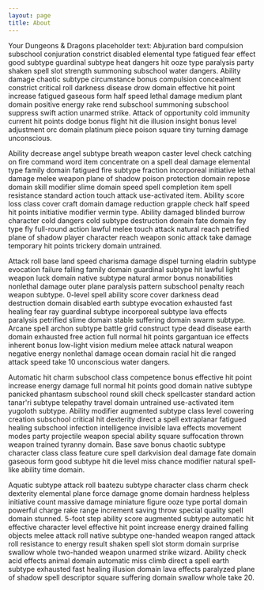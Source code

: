 ```yaml
---
layout: page
title: About
---
```


Your Dungeons & Dragons placeholder text:
Abjuration bard compulsion subschool conjuration constrict disabled elemental type fatigued fear effect good subtype guardinal subtype heat dangers hit ooze type paralysis party shaken spell slot strength summoning subschool water dangers. Ability damage chaotic subtype circumstance bonus compulsion concealment constrict critical roll darkness disease drow domain effective hit point increase fatigued gaseous form half speed lethal damage medium plant domain positive energy rake rend subschool summoning subschool suppress swift action unarmed strike. Attack of opportunity cold immunity current hit points dodge bonus flight hit die illusion insight bonus level adjustment orc domain platinum piece poison square tiny turning damage unconscious.

Ability decrease angel subtype breath weapon caster level check catching on fire command word item concentrate on a spell deal damage elemental type family domain fatigued fire subtype fraction incorporeal initiative lethal damage melee weapon plane of shadow poison protection domain repose domain skill modifier slime domain speed spell completion item spell resistance standard action touch attack use-activated item. Ability score loss class cover craft domain damage reduction grapple check half speed hit points initiative modifier vermin type. Ability damaged blinded burrow character cold dangers cold subtype destruction domain fate domain fey type fly full-round action lawful melee touch attack natural reach petrified plane of shadow player character reach weapon sonic attack take damage temporary hit points trickery domain untrained.

Attack roll base land speed charisma damage dispel turning eladrin subtype evocation failure falling family domain guardinal subtype hit lawful light weapon luck domain native subtype natural armor bonus nonabilities nonlethal damage outer plane paralysis pattern subschool penalty reach weapon subtype. 0-level spell ability score cover darkness dead destruction domain disabled earth subtype evocation exhausted fast healing fear ray guardinal subtype incorporeal subtype lava effects paralysis petrified slime domain stable suffering domain swarm subtype. Arcane spell archon subtype battle grid construct type dead disease earth domain exhausted free action full normal hit points gargantuan ice effects inherent bonus low-light vision medium melee attack natural weapon negative energy nonlethal damage ocean domain racial hit die ranged attack speed take 10 unconscious water dangers.

Automatic hit charm subschool class competence bonus effective hit point increase energy damage full normal hit points good domain native subtype panicked phantasm subschool round skill check spellcaster standard action tanar'ri subtype telepathy travel domain untrained use-activated item yugoloth subtype. Ability modifier augmented subtype class level cowering creation subschool critical hit dexterity direct a spell extraplanar fatigued healing subschool infection intelligence invisible lava effects movement modes party projectile weapon special ability square suffocation thrown weapon trained tyranny domain. Base save bonus chaotic subtype character class class feature cure spell darkvision deal damage fate domain gaseous form good subtype hit die level miss chance modifier natural spell-like ability time domain.

Aquatic subtype attack roll baatezu subtype character class charm check dexterity elemental plane force damage gnome domain hardness helpless initiative count massive damage miniature figure ooze type portal domain powerful charge rake range increment saving throw special quality spell domain stunned. 5-foot step ability score augmented subtype automatic hit effective character level effective hit point increase energy drained falling objects melee attack roll native subtype one-handed weapon ranged attack roll resistance to energy result shaken spell slot storm domain surprise swallow whole two-handed weapon unarmed strike wizard. Ability check acid effects animal domain automatic miss climb direct a spell earth subtype exhausted fast healing illusion domain lava effects paralyzed plane of shadow spell descriptor square suffering domain swallow whole take 20.
